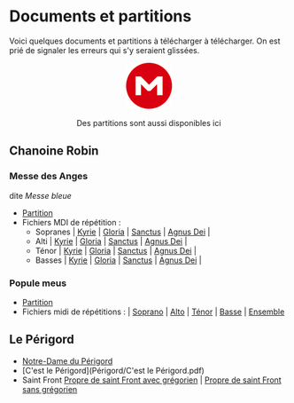# Documents et partitions

Voici quelques documents et partitions à télécharger à télécharger. On est prié de signaler les erreurs qui s'y seraient glissées.

<center>

[![Dossier Mega](megaup.png)](https://mega.nz/#F!GOpFmQAJ!OLWygAU80MQXh6OsLLdMvQ)

Des partitions sont aussi disponibles ici
</center>

## Chanoine Robin

### Messe des Anges
dite *Messe bleue*
* [Partition](MesseBleue/MesseBleueLy.pdf)
* Fichiers MDI de répétition :
  * Sopranes | [Kyrie](MesseBleue/Kyrie.midi?raw=true) | [Gloria](MesseBleue/Gloria-soprano.midi?raw=true) | [Sanctus](MesseBleue/Sanctus-soprano.midi?raw=true) | [Agnus Dei](MesseBleue/Agnus-soprano.midi?raw=true) |
  * Alti | [Kyrie](MesseBleue/Kyrie.midi?raw=true) | [Gloria](MesseBleue/Gloria-alto.midi?raw=true) | [Sanctus](MesseBleue/Sanctus-alto.midi?raw=true) | [Agnus Dei](MesseBleue/Agnus-alto.midi?raw=true) |
  * Ténor | [Kyrie](MesseBleue/Kyrie.midi?raw=true) | [Gloria](MesseBleue/Gloria-tenor.midi?raw=true) | [Sanctus](MesseBleue/Sanctus-tenor.midi?raw=true) | [Agnus Dei](MesseBleue/Agnus-tenor.midi?raw=true) |
  * Basses | [Kyrie](MesseBleue/Kyrie.midi?raw=true) | [Gloria](MesseBleue/Gloria-bass.midi?raw=true) | [Sanctus](MesseBleue/Sanctus-bass.midi?raw=true) | [Agnus Dei](MesseBleue/Agnus-bass.midi?raw=true) |

### Popule meus
* [Partition](PopuleMeus/PopuleMeus.pdf)
* Fichiers midi de répétitions : | [Soprano](PopuleMeus/PopuleMeus-soprano.midi) | [Alto](PopuleMeus/PopuleMeus-alto.midi) | [Ténor](PopuleMeus/PopuleMeus-tenor.midi) | [Basse](PopuleMeus/PopuleMeus-bass.midi) | [Ensemble](PopuleMeus/PopuleMeus.midi)

## Le Périgord
* [Notre-Dame du Périgord](Périgord/NotreDameDuPerigord-entier.pdf)
* [C'est le Périgord](Périgord/C'est le Périgord.pdf)
* Saint Front [Propre de saint Front avec grégorien](Périgord/PropreStFront.pdf) | [Propre de saint Front sans grégorien](Périgord/PropreStFrontFideles.pdf)
